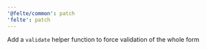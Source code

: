 ```yaml
---
'@felte/common': patch
'felte': patch
---
```


Add a `validate` helper function to force validation of the whole form
